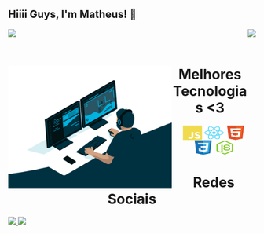 ## Hiiii Guys, I'm Matheus! 👋

<div>
  <img  height="180em" src="https://github-readme-stats.vercel.app/api?username=QueirozCHT&show_icons=true&theme=maroongold&include_all_commits=true&count_private=true"/>
  <img align="right" height="180em" src="https://github-readme-stats.vercel.app/api/top-langs/?username=QueirozCHT&layout=compact&langs_count=16&theme=maroongold"/>
</div>
<br>  

<div align="center">
  <img align="left" height="250" alt="coding-time" src="code.gif">
    <h1 align="center  ">Melhores Tecnologias <3</h1>
    <img align="center" height="30" width="40" alt="js-icon"  src="https://raw.githubusercontent.com/devicons/devicon/master/icons/javascript/javascript-plain.svg">
    <img align="center" height="30" width="40" alt="react-icon" src="https://raw.githubusercontent.com/devicons/devicon/master/icons/react/react-original.svg">
    <img align="center" height="30" width="40" alt="html-icon" src="https://raw.githubusercontent.com/devicons/devicon/master/icons/html5/html5-original.svg">
    <img align="center" height="30" width="40" alt="css-icon" src="https://raw.githubusercontent.com/devicons/devicon/master/icons/css3/css3-original.svg">
    <img align="center" height="30" width="40" alt="nodejs-icon" src="https://raw.githubusercontent.com/devicons/devicon/master/icons/nodejs/nodejs-original.svg">
</div>

 <h1 align="center">Redes Sociais</h1>
    <a href = "mailto: mateusso475@gmail.com">
      <img width="30" src="gmail.svg">
    </a>
    <a href = "https://www.instagram.com/queirozcth/">
      <img width="25" src="instagram.png">
    </a>
</div>
